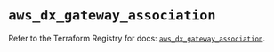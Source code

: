 # `aws_dx_gateway_association`

Refer to the Terraform Registry for docs: [`aws_dx_gateway_association`](https://registry.terraform.io/providers/hashicorp/aws/6.4.0/docs/resources/dx_gateway_association).
